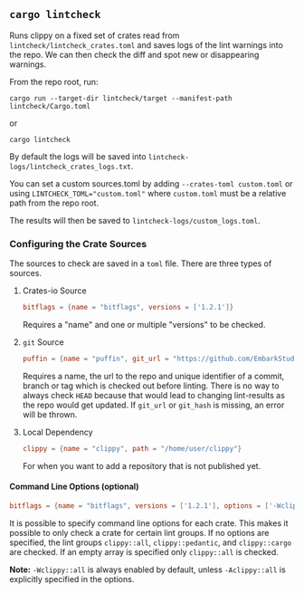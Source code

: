 ## `cargo lintcheck`

Runs clippy on a fixed set of crates read from
`lintcheck/lintcheck_crates.toml` and saves logs of the lint warnings into the
repo.  We can then check the diff and spot new or disappearing warnings.

From the repo root, run:

```
cargo run --target-dir lintcheck/target --manifest-path lintcheck/Cargo.toml
```

or

```
cargo lintcheck
```

By default the logs will be saved into
`lintcheck-logs/lintcheck_crates_logs.txt`.

You can set a custom sources.toml by adding `--crates-toml custom.toml` or using
`LINTCHECK_TOML="custom.toml"` where `custom.toml` must be a relative path from
the repo root.

The results will then be saved to `lintcheck-logs/custom_logs.toml`.

### Configuring the Crate Sources

The sources to check are saved in a `toml` file. There are three types of
sources.

1. Crates-io Source

   ```toml
   bitflags = {name = "bitflags", versions = ['1.2.1']}
   ```
   Requires a "name" and one or multiple "versions" to be checked.

2. `git` Source
   ````toml
   puffin = {name = "puffin", git_url = "https://github.com/EmbarkStudios/puffin", git_hash = "02dd4a3"}
   ````
   Requires a name, the url to the repo and unique identifier of a commit,
   branch or tag which is checked out before linting.  There is no way to always
   check `HEAD` because that would lead to changing lint-results as the repo
   would get updated.  If `git_url` or `git_hash` is missing, an error will be
   thrown.

3. Local Dependency
   ```toml
   clippy = {name = "clippy", path = "/home/user/clippy"}
   ```
   For when you want to add a repository that is not published yet.

#### Command Line Options (optional)

```toml
bitflags = {name = "bitflags", versions = ['1.2.1'], options = ['-Wclippy::pedantic', '-Wclippy::cargo']}
```

It is possible to specify command line options for each crate. This makes it
possible to only check a crate for certain lint groups. If no options are
specified, the lint groups `clippy::all`, `clippy::pedantic`, and
`clippy::cargo` are checked. If an empty array is specified only `clippy::all`
is checked.

**Note:** `-Wclippy::all` is always enabled by default, unless `-Aclippy::all`
is explicitly specified in the options.
